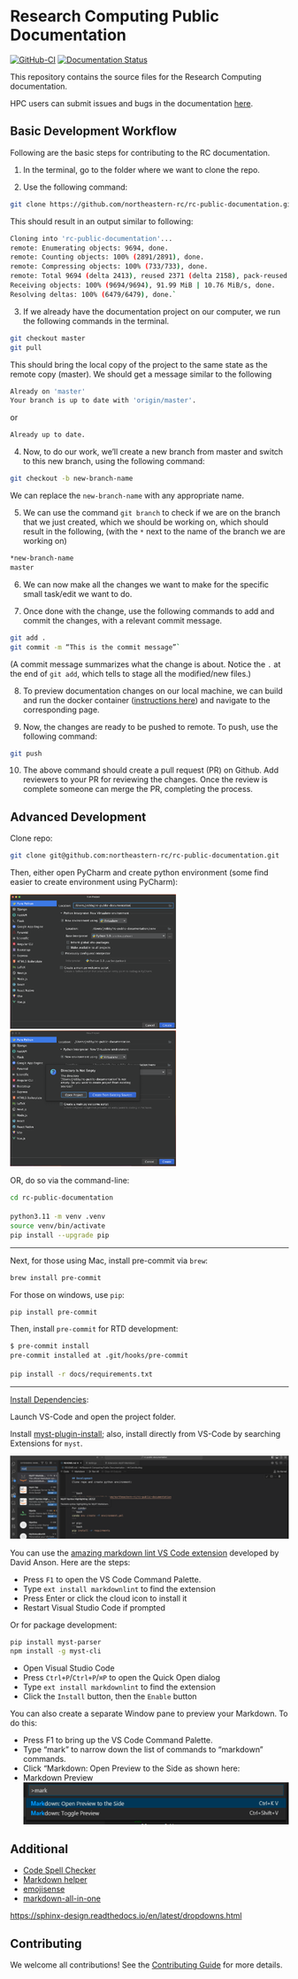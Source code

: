 
# Research Computing Public Documentation

[![GitHub-CI][github-ci]][github-link]
[![Documentation Status][rtd-badge]][rtd-link]

This repository contains the source files for the Research Computing documentation.

HPC users can submit issues and bugs in the documentation [here](https://github.com/northeastern-rc/rc-public-documentation/issues/new/choose).

## Basic Development Workflow

Following are the basic steps for contributing to the RC documentation.

1. In the terminal, go to the folder where we want to clone the repo.

2. Use the following command:

```bash
git clone https://github.com/northeastern-rc/rc-public-documentation.git0
```

 This should result in an output similar to following:

```bash
Cloning into 'rc-public-documentation'...
remote: Enumerating objects: 9694, done.
remote: Counting objects: 100% (2891/2891), done.
remote: Compressing objects: 100% (733/733), done.
remote: Total 9694 (delta 2413), reused 2371 (delta 2158), pack-reused 6803
Receiving objects: 100% (9694/9694), 91.99 MiB | 10.76 MiB/s, done.
Resolving deltas: 100% (6479/6479), done.`
```

3. If we already have the documentation project on our computer, we run the following commands in the terminal.

```bash
git checkout master
git pull
```

This should bring the local copy of the project to the same state as the remote copy (master). We should get a message similar to the following

```bash
Already on 'master'
Your branch is up to date with 'origin/master'.
```

or

```bash
Already up to date.
```

4. Now, to do our work, we’ll create a new branch from master and switch to this new branch, using the following command:

```bash
git checkout -b new-branch-name
```

We can replace the `new-branch-name` with any appropriate name.

5. We can use the command `git branch` to check if we are on the branch that we just created, which we should be working on, which should result in the following, (with the `*` next to the name of the branch we are working on)

```bash
*new-branch-name
master
```

6. We can now make all the changes we want to make for the specific small task/edit we want to do.

7. Once done with the change, use the following commands to add and commit the changes, with a relevant commit message.

```bash
git add .
git commit -m “This is the commit message”`
```

(A commit message summarizes what the change is about. Notice the `.` at the end of `git add`, which tells to stage all the modified/new files.)

8. To preview documentation changes on our local machine, we can build and run the docker container ([instructions here](https://github.com/northeastern-rc/rc-public-documentation/blob/master/container/README.md)) and navigate to the corresponding page.

9. Now, the changes are ready to be pushed to remote. To push, use the following command:

```bash
git push
```

10. The above command should create a pull request (PR) on Github. Add reviewers to your PR for reviewing the changes. Once the review is complete someone can merge the PR, completing the process.

## Advanced Development

Clone repo:

```bash
git clone git@github.com:northeastern-rc/rc-public-documentation.git
```

Then, either open PyCharm and create python environment (some find easier to create environment using PyCharm):

<img src=".README_images/environment1.png" alt="env1" width="300"/>
<br>
<img src=".README_images/environment2.png" alt="env1" width="300"/>

OR, do so via the command-line:

```bash
cd rc-public-documentation

python3.11 -m venv .venv
source venv/bin/activate
pip install --upgrade pip
```

-----

Next, for those using Mac, install pre-commit via `brew`:

```bash
brew install pre-commit
```

For those on windows, use `pip`:

```bash
pip install pre-commit
```

Then, install `pre-commit` for RTD development:

```bash
$ pre-commit install
pre-commit installed at .git/hooks/pre-commit

pip install -r docs/requirements.txt
```

---

[Install Dependencies][install-vscode]:

Launch VS-Code and open the project folder.

Install [myst-plugin-install][myst-plugin-install]; also, install directly from VS-Code by searching Extensions for `myst`.

![](.README_images/myst-plugin-screenshot.png)

You can use the [amazing markdown lint VS Code extension](https://thisdavej.com/build-an-amazing-markdown-editor-using-visual-studio-code-and-pandoc/#:~:text=markdownlint%20VS%20Code%20extension) developed by David Anson.  Here are the steps:

- Press `F1` to open the VS Code Command Palette.
- Type `ext install markdownlint` to find the extension
- Press Enter or click the cloud icon to install it
- Restart Visual Studio Code if prompted

Or for package development:

```bash
pip install myst-parser
npm install -g myst-cli
```

- Open Visual Studio Code
- Press `Ctrl+P`/`Ctrl+P`/`⌘P` to open the Quick Open dialog
- Type `ext install markdownlint` to find the extension
- Click the `Install` button, then the `Enable` button

You can also create a separate Window pane to preview your Markdown.  To do this:

- Press F1 to bring up the VS Code Command Palette.
- Type “mark” to narrow down the list of commands to “markdown” commands.
- Click “Markdown: Open Preview to the Side as shown here:
- Markdown Preview
![](.README_images/e3a69125.png)

## Additional

- [Code Spell Checker](https://marketplace.visualstudio.com/items?itemName=streetsidesoftware.code-spell-checker)
- [Markdown helper](https://marketplace.visualstudio.com/items?itemName=joshbax.mdhelper)
- [emojisense](https://marketplace.visualstudio.com/items?itemName=bierner.emojisense)
- [markdown-all-in-one](https://marketplace.visualstudio.com/items?itemName=yzhang.markdown-all-in-one)

<https://sphinx-design.readthedocs.io/en/latest/dropdowns.html>

## Contributing

We welcome all contributions!
See the [Contributing Guide](https://myst-parser.readthedocs.io/en/latest/develop/index.html) for more details.

[github-ci]: https://github.com/executablebooks/MyST-Parser/workflows/continuous-integration/badge.svg?branch=master
[github-link]: https://github.com/executablebooks/MyST-Parser
[rtd-badge]: https://readthedocs.org/projects/myst-parser/badge/?version=latest
[rtd-link]: https://myst-parser.readthedocs.io/en/latest/?badge=latest
[install-vscode]: https://code.visualstudio.com/
[myst-plugin-install]: https://marketplace.visualstudio.com/items?itemName=ExecutableBookProject.myst-highlight
